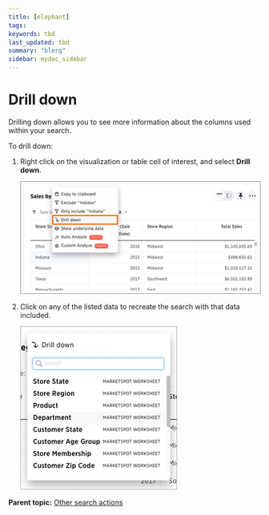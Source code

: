 ```yaml
---
title: [elephant]
tags: 
keywords: tbd
last_updated: tbd
summary: "blerg"
sidebar: mydoc_sidebar
---
```

# Drill down

Drilling down allows you to see more information about the columns used within your search.

To drill down:

1.   Right click on the visualization or table cell of interest, and select **Drill down**. 

     ![](../../images/drill_down.png "Drill down option") 

2.   Click on any of the listed data to recreate the search with that data included. 

     ![](../../images/drill_down_list.png "Drill down list") 


**Parent topic:** [Other search actions](../../pages/complex_searches/search_actions.html)

